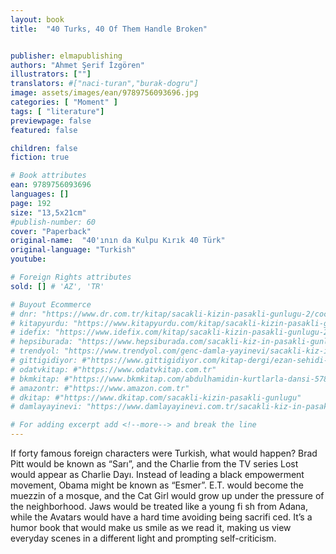```yaml
---
layout: book
title:  "40 Turks, 40 Of Them Handle Broken"


publisher: elmapublishing
authors: "Ahmet Şerif İzgören"
illustrators: [""]
translators: #["naci-turan","burak-dogru"]
image: assets/images/ean/9789756093696.jpg
categories: [ "Moment" ]
tags: [ "literature"]
previewpage: false
featured: false

children: false
fiction: true

# Book attributes
ean: 9789756093696
languages: []
page: 192
size: "13,5x21cm"
#publish-number: 60
cover: "Paperback"
original-name:  "40'ının da Kulpu Kırık 40 Türk"
original-language: "Turkish"
youtube:

# Foreign Rights attributes
sold: [] # 'AZ', 'TR'

# Buyout Ecommerce
# dnr: "https://www.dr.com.tr/kitap/sacakli-kizin-pasakli-gunlugu-2/cocuk-ve-genclik/genclik-10-yas/roman-oyku/urunno=0001893059001"
# kitapyurdu: "https://www.kitapyurdu.com/kitap/sacakli-kizin-pasakli-gunlugu-2-/560122.html&filter_name=Sa%C3%A7akl%C4%B1+K%C4%B1z%27%C4%B1n+Pasakl%C4%B1+G%C3%BCnl%C3%BC%C4%9F%C3%BC+2"
# idefix: "https://www.idefix.com/kitap/sacakli-kizin-pasakli-gunlugu-2/cocuk-ve-genclik/genclik-10-yas/roman-oyku/urunno=0001893059001"
# hepsiburada: "https://www.hepsiburada.com/sacakli-kiz-in-pasakli-gunlugu-2-damla-yayinevi-p-HBV000012ER86"
# trendyol: "https://www.trendyol.com/genc-damla-yayinevi/sacakli-kiz-in-pasakli-gunlugu-2-p-54825777"
# gittigidiyor: #"https://www.gittigidiyor.com/kitap-dergi/ezan-sehidi-adnan-menderes_pdp_732728793"
# odatvkitap: #"https://www.odatvkitap.com.tr"
# bkmkitap: #"https://www.bkmkitap.com/abdulhamidin-kurtlarla-dansi-578226"
# amazontr: #"https://www.amazon.com.tr"
# dkitap: #"https://www.dkitap.com/sacakli-kizin-pasakli-gunlugu"
# damlayayinevi: "https://www.damlayayinevi.com.tr/sacakli-kiz-in-pasakli-gunlugu-2-bu-iste-bi-terslik-var"

# For adding excerpt add <!--more--> and break the line
---
```

If forty famous foreign characters were Turkish,
what would happen? Brad Pitt would be known
as “Sarı”, and the Charlie from the TV series Lost
would appear as Charlie Dayı. Instead of leading
a black empowerment movement, Obama might
be known as “Esmer”. E.T. would become the
muezzin of a mosque, and the Cat Girl would grow
up under the pressure of the neighborhood. Jaws
would be treated like a young fi sh from Adana,
while the Avatars would have a hard time avoiding being sacrifi ced. It’s a humor book that would
make us smile as we read it, making us view
everyday scenes in a different light and prompting
self-criticism.
<!--more--> 

